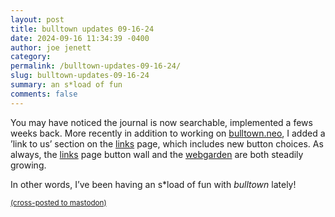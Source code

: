 ```yaml
---
layout: post
title: bulltown updates 09-16-24
date: 2024-09-16 11:34:39 -0400
author: joe jenett
category: 
permalink: /bulltown-updates-09-16-24/
slug: bulltown-updates-09-16-24
summary: an s*load of fun
comments: false
---
```

<p>
You may have noticed the journal is now searchable, implemented a fews weeks back. More recently in addition to working on <a href="https://bulltown.neocities.org/">bulltown.neo</a>, I added a ’link to us’ section on the <a href="links/">links</a> page, which includes new button choices. As always, the <a href="links/">links</a> page button wall and the <a href="/webgarden/">webgarden</a> are both steadily growing. 
</p>
<p>
In other words, I’ve been having an s*load of fun with <em>bulltown</em> lately!
</p>
<a href="https://brid.gy/publish/mastodon"><small>(cross-posted to mastodon)</small></a>